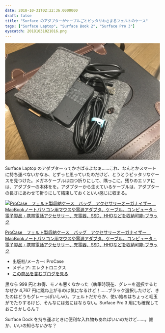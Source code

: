 ```yaml
---
date: 2018-10-31T02:22:36.0000000
draft: false
title: "Surface のアダプターがケーブルごとピッタリおさまるフェルトのケース"
tags: ["Surface Laptop", "Surface Book 2", "Surface Pro 3"]
eyecatch: 20181031021016.png
---
```

<p><span itemscope itemtype="http://schema.org/Photograph"><img src="20181031021016.png" alt="f:id:daruyanagi:20181031021016p:plain" title="f:id:daruyanagi:20181031021016p:plain" class="hatena-fotolife" itemprop="image"></span></p><p>Surface Laptop のアダプターってかさばるよなぁ……これ、なんとかスマートに持ち運べないかなぁ、とずっと思っていたのだけど、とうとうピッタリなケースを見つけた。メガネケーブルは四つ折りにして、隅っこに。残りのエリアには、アダプターの本体をを。アダプターから生えているケーブルは、アダプターの長さにあわせて折りにして結束しておくといい感じに収まる。</p><p><div class="hatena-asin-detail"><a href="http://www.amazon.co.jp/exec/obidos/ASIN/B01I47TFLU/bestylesnet-22/"><img src="https://images-fe.ssl-images-amazon.com/images/I/61Kcc3iH2pL._SL160_.jpg" class="hatena-asin-detail-image" alt="ProCase　フェルト製収納ケース　バッグ　アクセサリーオーガナイザー　MacBookノートパソコン用マウスや電源アダプタ、ケーブル、コンピュータ・電子製品・携帯電話アクセサリー、充電器、SSD、HHDなどを収納可能‐ブラック" title="ProCase　フェルト製収納ケース　バッグ　アクセサリーオーガナイザー　MacBookノートパソコン用マウスや電源アダプタ、ケーブル、コンピュータ・電子製品・携帯電話アクセサリー、充電器、SSD、HHDなどを収納可能‐ブラック"></a><div class="hatena-asin-detail-info"><p class="hatena-asin-detail-title"><a href="http://www.amazon.co.jp/exec/obidos/ASIN/B01I47TFLU/bestylesnet-22/">ProCase　フェルト製収納ケース　バッグ　アクセサリーオーガナイザー　MacBookノートパソコン用マウスや電源アダプタ、ケーブル、コンピュータ・電子製品・携帯電話アクセサリー、充電器、SSD、HHDなどを収納可能‐ブラック</a></p><ul><li><span class="hatena-asin-detail-label">出版社/メーカー:</span> ProCase</li><li><span class="hatena-asin-detail-label">メディア:</span> エレクトロニクス</li><li><a href="http://d.hatena.ne.jp/asin/B01I47TFLU/bestylesnet-22" target="_blank">この商品を含むブログを見る</a></li></ul></div><div class="hatena-asin-detail-foot"></div></div></p><p>黒なら 999 円とお得、モノも悪くなかった（執筆時現在、グレーを選択するとなぜか 4,767 円に跳ね上がるのは気になるけど！……ブラック選択したけど、きたのはどうもグレーっぽいしｗ）。フェルトだからか、使い始めはちょっと毛玉がでたりするけど、そんなには気にはならない。Surface Pro 3 用にも確保しておこうかしらん？</p><p>Surface Dock を持ち運ぶときに便利な入れ物もあればいいのだけど……。誰か、いいの知らないかな？</p>
